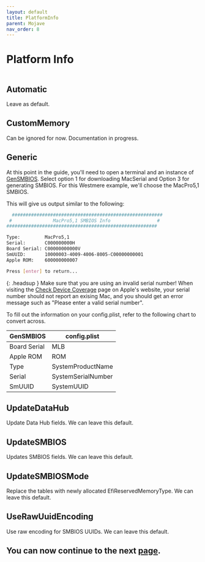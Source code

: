 ```yaml
---
layout: default
title: PlatformInfo
parent: Mojave
nav_order: 8
---
```


# Platform Info

<a href="https://raw.githubusercontent.com/royalgraphx/DarwinKVM/main/docs/assets/OpenCoreProMacPlatformInfo.png"><img src="../../../assets/OpenCoreProMacPlatformInfo.png" alt=""></a>

## Automatic

Leave as default.

## CustomMemory

Can be ignored for now. Documentation in progress.

## Generic

At this point in the guide, you'll need to open a terminal and an instance of [GenSMBIOS](https://github.com/corpnewt/GenSMBIOS). Select option 1 for downloading MacSerial and Option 3 for generating SMBIOS. For this Westmere example, we'll choose the MacPro5,1 SMBIOS.

This will give us output similar to the following:

```bash
  #######################################################
 #               MacPro5,1 SMBIOS Info                 #
#######################################################

Type:         MacPro5,1
Serial:       C000000000H
Board Serial: C00000000000V
SmUUID:       10000003-4009-4006-8005-C00000000001
Apple ROM:    600000000007

Press [enter] to return...
```

{: .headsup }
Make sure that you are using an invalid serial number! When visiting the [Check Device Coverage](https://checkcoverage.apple.com/) page on Apple's website, your serial number should not report an exising Mac, and you should get an error message such as "Please enter a valid serial number".

To fill out the information on your config.plist, refer to the following chart to convert across.

| GenSMBIOS | config.plist | 
| ----- | ----- |
| Board Serial | MLB |
| Apple ROM | ROM |
| Type | SystemProductName |
| Serial | SystemSerialNumber |
| SmUUID | SystemUUID |

## UpdateDataHub

Update Data Hub fields. We can leave this default.

## UpdateSMBIOS

Updates SMBIOS fields. We can leave this default.

## UpdateSMBIOSMode

Replace the tables with newly allocated EfiReservedMemoryType. We can leave this default.

## UseRawUuidEncoding

Use raw encoding for SMBIOS UUIDs. We can leave this default.

## You can now continue to the next <a href="../08-UEFI">page</a>.

